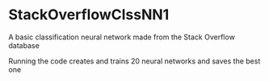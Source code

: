 # StackOverflowClssNN1
A basic classification neural network made from the Stack Overflow database

Running the code creates and trains 20 neural networks and saves the best one
